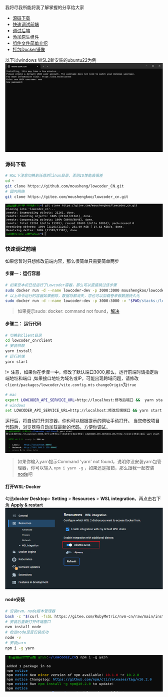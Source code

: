 
我将尽我所能将我了解掌握的分享给大家

* [源码下载](#源码下载)
* [快速调试前端](#快速调试前端)
* [调试后端](developer/debugBackendCode.md)
* [添加原生组件](developer/addComponent.md)
* [组件文件简单介绍](developer/component-file.md)
* [打包Docker镜像](developer/build-image.md)

以下以windows WSL2新安装的ubuntu22为例
![Alt text](../assets/image2.png)
### 源码下载

```bash
# WSL下注意切换到任意的linux目录，否则IO性能会很差
cd ~
git clone https://github.com/mousheng/lowcoder_CN.git
# 国内网络
git clone https://gitee.com/moushengkoo/lowcoder_cn.git

```
![Alt text](../assets/image-7.png)

### 快速调试前端

如果您暂时只想修改前端内容，那么很简单只需要简单两步
#### 步骤一：运行容器

```bash
# 如果您本机已经运行了Lowcoder容器，那么可以直接跳过该步骤
sudo docker run -d --name lowcoder-dev -p 3000:3000 moushengkoo/lowcoder_cn:latest
# 以上命令运行的容器如果删除，数据将都消失，您也可以加载卷来做数据持久化
sudo docker run -d --name lowcoder-dev -p 3000:3000 -v "$PWD/stacks:/lowcoder-stacks" moushengkoo/lowcoder_cn:latest
```
> 如果提示sudo: docker: command not found，[解决](#打开wsl-docker)

#### 步骤二： 运行代码

```bash
# 切换到client目录
cd lowcoder_cn/client
# 安装依赖
yarn install
# 运行前端
yarn start
```
!> 注意，如果你在步骤一中，修改了默认端口3000,那么，运行前端时请指定后端地址和端口 ,如果接口地址为域名或IP，可能出现跨域问题，请修改`client/packages/lowcoder/vite.config.mts` `changeOrigin`为`true`
```bash
# mac
export LOWCODER_API_SERVICE_URL=http://localhost:修改后端口 &&  yarn start
# windows
set LOWCODER_API_SERVICE_URL=http://localhost:修改后端端口 && yarn start
```



运行后，将自动打开浏览器，你也可以根据提示的网址手动打开。
当您修改项目代码后，浏览器将自动加载最新的代码，方便你调试。
![Alt text](../assets/image-9.png)

> 如果你输入yarn提示Command 'yarn' not found，说明你没安装yarn包管理器，你可以输入 `npm i yarn -g` ，如果还是报错，那么跟我一起安装[node](#node安装)吧

#### 打开WSL-Docker
勾选**docker Desktop**> **Setting** > **Resources** > **WSL integration**，再点击右下角 **Apply & restart**
 ![Alt text](../assets/image-8.png)
#### node安装

```bash
# 安装nvm，node版本管理器
bash -c "$(curl -fsSL https://gitee.com/RubyMetric/nvm-cn/raw/main/install.sh)"
# 安装后重新打开终端窗口
nvm install node
# 检查node是否安装成功
node -v
# 安装yarn
npm i -g yarn
```
![Alt text](../assets/image-10.png)

